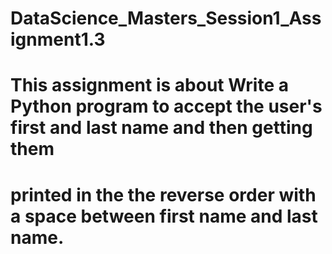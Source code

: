 # DataScience_Masters_Session1_Assignment1.3
# This assignment is about Write a Python program to accept the user's first and last name and then getting them
# printed in the the reverse order with a space between first name and last name.
